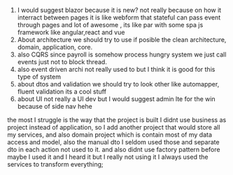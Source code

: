 1. I would suggest blazor because it is new? not really because on how it interract between pages it is like webform that stateful can pass event 
through pages and lot of awesome , its like par with some spa js framework like angular,react and vue 
2. About architecture we should try to use if posible the clean architecture, domain, application, core.
3. also CQRS since payroll is somehow process hungry system we just call events just not to block thread.
4. also event driven archi not really used to but I think it is good for this type of system
5. about dtos and validation we should try to look other like automapper, fluent validation its a cool stuff
6. about UI not really a UI dev but I would suggest admin lte for the win because of side nav hehe

the most I struggle is the way that the project is built I didnt use business as project instead of application, so I add another project that would store all my services,
and also domain project which is contain most of my data access and model,
also the manual dto I seldom used those and separate dto in each action not used to it.
and also didnt use factory pattern before maybe I used it and I heard it but I really not using it I always used the services to transform everything;
